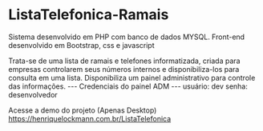 # ListaTelefonica-Ramais
Sistema desenvolvido em PHP com banco de dados MYSQL.
Front-end desenvolvido em Bootstrap, css e javascript

Trata-se de uma lista de ramais e telefones informatizada, criada para empresas controlarem seus números internos e disponibiliza-los para consulta em uma lista.
Disponibiliza um painel administrativo para controle das informações.
--- Credenciais do painel ADM ---
usuário: dev
senha: desenvolvedor

Acesse a demo do projeto (Apenas Desktop)
https://henriquelockmann.com.br/ListaTelefonica


